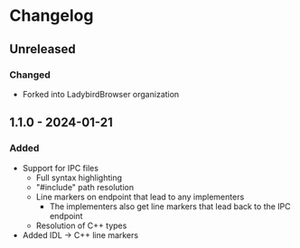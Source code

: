 <!-- Keep a Changelog guide -> https://keepachangelog.com -->

# Changelog

## Unreleased
### Changed

- Forked into LadybirdBrowser organization

## 1.1.0 - 2024-01-21

### Added

- Support for IPC files
  - Full syntax highlighting
  - "#include" path resolution
  - Line markers on endpoint that lead to any implementers
    - The implementers also get line markers that lead back to the IPC endpoint
  - Resolution of C++ types
- Added IDL -> C++ line markers
